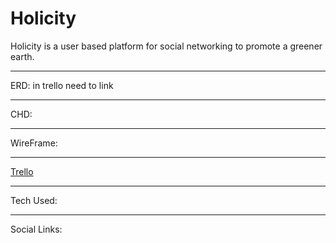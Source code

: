 # Holicity
Holicity is a user based platform for social networking to promote a greener earth.
***
ERD: in trello need to link
***
CHD:
***
WireFrame:
***
[Trello](https://trello.com/b/aycojdND/holicity)
***
Tech Used:
***
Social Links: